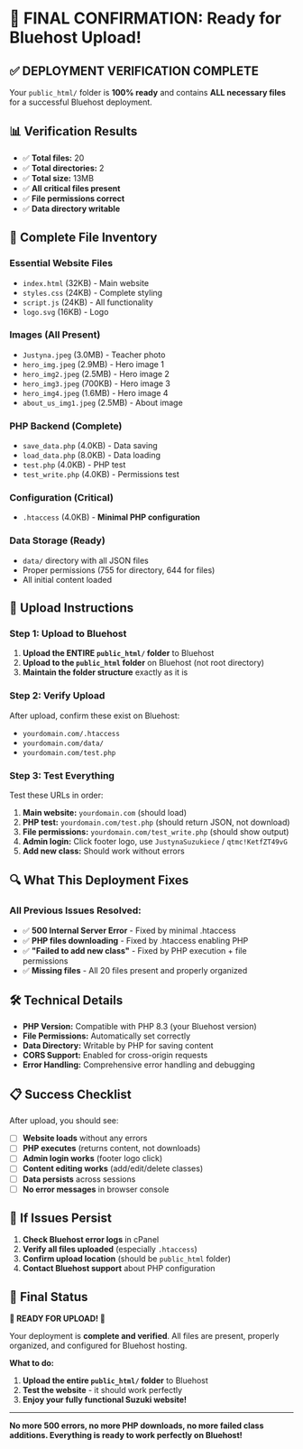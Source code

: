 # 🎯 FINAL CONFIRMATION: Ready for Bluehost Upload!

## ✅ **DEPLOYMENT VERIFICATION COMPLETE**

Your `public_html/` folder is **100% ready** and contains **ALL necessary files** for a successful Bluehost deployment.

## 📊 **Verification Results**

- ✅ **Total files:** 20
- ✅ **Total directories:** 2
- ✅ **Total size:** 13MB
- ✅ **All critical files present**
- ✅ **File permissions correct**
- ✅ **Data directory writable**

## 📁 **Complete File Inventory**

### **Essential Website Files**

- `index.html` (32KB) - Main website
- `styles.css` (24KB) - Complete styling
- `script.js` (24KB) - All functionality
- `logo.svg` (16KB) - Logo

### **Images (All Present)**

- `Justyna.jpeg` (3.0MB) - Teacher photo
- `hero_img.jpeg` (2.9MB) - Hero image 1
- `hero_img2.jpeg` (2.5MB) - Hero image 2
- `hero_img3.jpeg` (700KB) - Hero image 3
- `hero_img4.jpeg` (1.6MB) - Hero image 4
- `about_us_img1.jpeg` (2.5MB) - About image

### **PHP Backend (Complete)**

- `save_data.php` (4.0KB) - Data saving
- `load_data.php` (8.0KB) - Data loading
- `test.php` (4.0KB) - PHP test
- `test_write.php` (4.0KB) - Permissions test

### **Configuration (Critical)**

- `.htaccess` (4.0KB) - **Minimal PHP configuration**

### **Data Storage (Ready)**

- `data/` directory with all JSON files
- Proper permissions (755 for directory, 644 for files)
- All initial content loaded

## 🚀 **Upload Instructions**

### **Step 1: Upload to Bluehost**

1. **Upload the ENTIRE `public_html/` folder** to Bluehost
2. **Upload to the `public_html` folder** on Bluehost (not root directory)
3. **Maintain the folder structure** exactly as it is

### **Step 2: Verify Upload**

After upload, confirm these exist on Bluehost:

- `yourdomain.com/.htaccess`
- `yourdomain.com/data/`
- `yourdomain.com/test.php`

### **Step 3: Test Everything**

Test these URLs in order:

1. **Main website:** `yourdomain.com` (should load)
2. **PHP test:** `yourdomain.com/test.php` (should return JSON, not download)
3. **File permissions:** `yourdomain.com/test_write.php` (should show output)
4. **Admin login:** Click footer logo, use `JustynaSuzukiece` / `qtmc!KetfZT49vG`
5. **Add new class:** Should work without errors

## 🔍 **What This Deployment Fixes**

### **All Previous Issues Resolved:**

- ✅ **500 Internal Server Error** - Fixed by minimal .htaccess
- ✅ **PHP files downloading** - Fixed by .htaccess enabling PHP
- ✅ **"Failed to add new class"** - Fixed by PHP execution + file permissions
- ✅ **Missing files** - All 20 files present and properly organized

## 🛠️ **Technical Details**

- **PHP Version:** Compatible with PHP 8.3 (your Bluehost version)
- **File Permissions:** Automatically set correctly
- **Data Directory:** Writable by PHP for saving content
- **CORS Support:** Enabled for cross-origin requests
- **Error Handling:** Comprehensive error handling and debugging

## 📋 **Success Checklist**

After upload, you should see:

- [ ] **Website loads** without any errors
- [ ] **PHP executes** (returns content, not downloads)
- [ ] **Admin login works** (footer logo click)
- [ ] **Content editing works** (add/edit/delete classes)
- [ ] **Data persists** across sessions
- [ ] **No error messages** in browser console

## 🚨 **If Issues Persist**

1. **Check Bluehost error logs** in cPanel
2. **Verify all files uploaded** (especially `.htaccess`)
3. **Confirm upload location** (should be `public_html` folder)
4. **Contact Bluehost support** about PHP configuration

## 🎯 **Final Status**

**🚀 READY FOR UPLOAD! 🚀**

Your deployment is **complete and verified**. All files are present, properly organized, and configured for Bluehost hosting.

**What to do:**

1. **Upload the entire `public_html/` folder** to Bluehost
2. **Test the website** - it should work perfectly
3. **Enjoy your fully functional Suzuki website!**

---

**No more 500 errors, no more PHP downloads, no more failed class additions. Everything is ready to work perfectly on Bluehost!**

